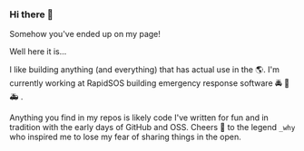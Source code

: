 ### Hi there 👋

Somehow you've ended up on my page!

Well here it is...

I like building anything (and everything) that has actual use in the 🌎. I'm currently working at RapidSOS building emergency response software 🚔 🚒 🚑 .

Anything you find in my repos is likely code I've written for fun and in tradition with the early days of GitHub and OSS. Cheers 🍻 to the legend `_why` who inspired me to lose my fear of sharing things in the open.
